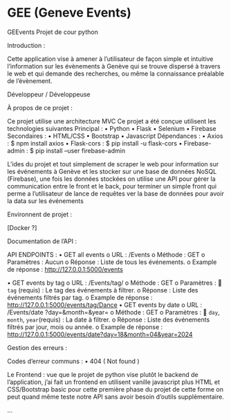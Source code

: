 # GEE (Geneve Events)
GEEvents
Projet de cour python




Introduction :

Cette application vise à amener à l’utilisateur de façon simple et intuitive l’information sur les évènements à Genève qui se trouve dispersé à travers le web et qui demande des recherches, ou même la connaissance préalable de l’évènement.




Développeur / Développeuse


À propos de ce projet :

Ce projet utilise une architecture MVC
Ce projet a été conçue utilisent les technologies suivantes
Principal :
•	Python
•	Flask
•	Selenium
•	Firebase
Secondaires :
•	HTML/CSS
•	Bootstrap
•	Javascript
Dépendances :
•	Axios : $ npm install axios
•	Flask-cors : $ pip install -u flask-cors
•	Firebase-admin : $ pip install –user firebase-admin

L’ides du projet et tout simplement de scraper le web pour information sur les événements à Genève et les stocker sur une base de données NoSQL (Firebase), une fois les données stockées on utilise une API pour gérer la communication entre le front et le back, pour terminer un simple front qui perme a l’utilisateur de lance de requêtes ver la base de données pour avoir la data sur les événements 


Environnent de projet :

[Docker ?]


Documentation de l’API :

API ENDPOINTS :
•	GET all events
o	URL : /Events
o	Méthode : GET
o	Paramètres : Aucun
o	Réponse : Liste de tous les événements.
o	Example de réponse : http://127.0.0.1:5000/events

•	GET events by tag
o	URL : /Events/tag/<tag>
o	Méthode : GET
o	Paramètres :
	`tag` (requis) : Le tag des événements à filtrer.
o	Réponse : Liste des événements filtrés par tag.
o	Example de réponse : http://127.0.0.1:5000/events/tag/Dance
•	GET events by date
o	URL : /Events/date ?day=<day>&month=<month>&year=<year>
o	Méthode : GET
o	Paramètres :
	 `day`, `month`, `year`(requis) : La date à filtrer.
o	Réponse : Liste des événements filtrés par jour, mois ou année.
o	Example de réponse : http://127.0.0.1:5000/events/date?day=18&month=04&year=2024




Gestion des erreurs : 

Codes d’erreur communs :
•	404 ( Not found )

Le Frontend : vue que le projet de python vise plutôt le backend de l’application, j’ai fait un frontend en utilisent vanille javascript plus HTML et CSS/Bootstrap basic pour cette première phase du projet de cette forme on peut quand même teste notre API sans avoir besoin d’outils supplémentaire.



 ...
